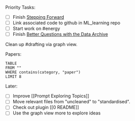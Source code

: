 Priority Tasks:
- [ ] Finish [Stepping Forward](https://docs.google.com/document/d/1XA0Yz3QsmzvsasLehr2GcoZuc5e8lITEUxx00-FyNQA/edit?usp=drive_link)
- [ ] Link associated code to github in ML_learning repo
- [ ] Start work on #energy 
- [ ] Finish [Better Questions with the Data Archive](https://docs.google.com/document/d/1-X7RrcDYpWfXbdJTFEsrvW5gZW4Kwk3muumqsvcwIsc/edit?tab=t.0)

Clean up #drafting via graph view.

Papers:
```dataview
TABLE
FROM ""
WHERE contains(category, "paper")
LIMIT 8
```

Later:
- [ ] Improve [[Prompt Exploring Topics]]
- [ ] Move relevant files from "uncleaned" to "standardised".
- [ ] Check out plugin [[0 README]]
- [ ] Use the graph view more to explore ideas

